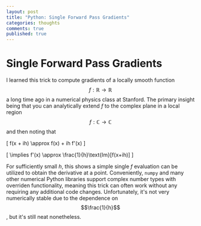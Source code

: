 ```yaml
---
layout: post
title: "Python: Single Forward Pass Gradients"
categories: thoughts
comments: true
published: true 
---
```


# Single Forward Pass Gradients

I learned this trick to compute gradients of a locally smooth function $$f: \mathbb{R} \to \mathbb{R}$$ a long time ago in a numerical physics class at Stanford. 
The primary insight being that you can analytically extend $f$ to the complex plane in a local region $$f:\mathbb{C}\to\mathbb{C}$$ and then noting that 

\[
f(x + ih) \approx f(x) + ih f'(x)
\]

\[
\implies f'(x) \approx \frac{1}{h}\text{Im}[f(x+ih)]
\]

For sufficiently small $h$, this shows a simple single $f$ evaluation can be utilized to obtain the derivative at a point. Conveniently, `numpy` and many other
numerical Python libraries support complex number types with overriden functionality, meaning this trick can often work without any requiring any additional
code changes. Unfortunately, it's not very numerically stable due to the dependence on $$\frac{1}{h}$$, but it's still neat nonetheless.



